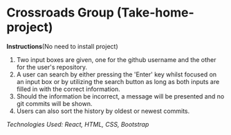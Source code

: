 # Crossroads Group (Take-home-project)

**Instructions**(No need to install project)

1. Two input boxes are given, one for the github username and the other for the user's repository.
2. A user can search by either pressing the 'Enter' key whilst focused on an input box or by utilizing the search button as long as both inputs are filled in with the correct information.
3. Should the information be incorrect, a message will be presented and no git commits will be shown.
4. Users can also sort the history by oldest or newest commits. 


_Technologies Used: React, HTML, CSS, Bootstrap_
